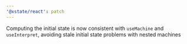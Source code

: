 ```yaml
---
'@xstate/react': patch
---
```


Computing the initial state is now consistent with `useMachine` and `useInterpret`, avoiding stale initial state problems with nested machines

